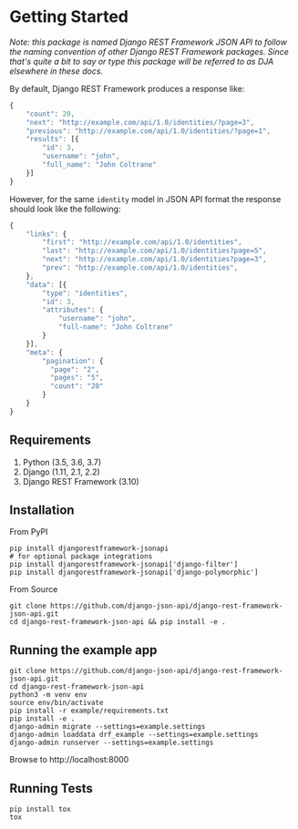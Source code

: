 
# Getting Started

*Note: this package is named Django REST Framework JSON API to follow the naming
convention of other Django REST Framework packages. Since that's quite a bit
to say or type this package will be referred to as DJA elsewhere in these docs.*

By default, Django REST Framework produces a response like:
``` js
{
    "count": 20,
    "next": "http://example.com/api/1.0/identities/?page=3",
    "previous": "http://example.com/api/1.0/identities/?page=1",
    "results": [{
        "id": 3,
        "username": "john",
        "full_name": "John Coltrane"
    }]
}
```


However, for the same `identity` model in JSON API format the response should look
like the following:
``` js
{
    "links": {
        "first": "http://example.com/api/1.0/identities",
        "last": "http://example.com/api/1.0/identities?page=5",
        "next": "http://example.com/api/1.0/identities?page=3",
        "prev": "http://example.com/api/1.0/identities",
    },
    "data": [{
        "type": "identities",
        "id": 3,
        "attributes": {
            "username": "john",
            "full-name": "John Coltrane"
        }
    }],
    "meta": {
        "pagination": {
          "page": "2",
          "pages": "5",
          "count": "20"
        }
    }
}
```


## Requirements

1. Python (3.5, 3.6, 3.7)
2. Django (1.11, 2.1, 2.2)
3. Django REST Framework (3.10)

## Installation

From PyPI

    pip install djangorestframework-jsonapi
    # for optional package integrations
    pip install djangorestframework-jsonapi['django-filter']
    pip install djangorestframework-jsonapi['django-polymorphic']

From Source

    git clone https://github.com/django-json-api/django-rest-framework-json-api.git
    cd django-rest-framework-json-api && pip install -e .

## Running the example app

	git clone https://github.com/django-json-api/django-rest-framework-json-api.git
	cd django-rest-framework-json-api
	python3 -m venv env
	source env/bin/activate
	pip install -r example/requirements.txt
	pip install -e .
	django-admin migrate --settings=example.settings
	django-admin loaddata drf_example --settings=example.settings
	django-admin runserver --settings=example.settings


Browse to http://localhost:8000

## Running Tests

    pip install tox
    tox

